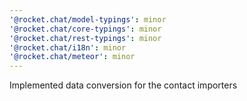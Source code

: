 ```yaml
---
'@rocket.chat/model-typings': minor
'@rocket.chat/core-typings': minor
'@rocket.chat/rest-typings': minor
'@rocket.chat/i18n': minor
'@rocket.chat/meteor': minor
---
```


Implemented data conversion for the contact importers
